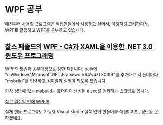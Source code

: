 # WPF 공부

예전부터 사용할 프로그램은 직접만들어서 사용하고 싶어서, 이것저것 고려하다가, WPF로 결정하고 WPF를 공부하고 있습니다.

## [찰스 페졸드의 WPF - C#과 XAML을 이용한 .NET 3.0 윈도우 프로그래밍](http://www.acornpub.co.kr/book/wpf)

WPF의 첫번째 공부대상으로 정한 책합니다.
path에 "c:\Windows\Microsoft.NET\Framework64\v4.0.30319"를 추가하고 각 폴더마다 "msbuild"를 입력하고 컴파일과 실행이 되도록 했습니다.

가장 상단에 있는 msbuild는 폴더마다 생성된 a.exe를 정리하는 스크립트 입니다.

[참고 일주일 만에 WPF!!!](https://brunch.co.kr/@daejin/29)

실제 만들 프로그램도 가능한 Visual Studio 설치 없이 만들어볼 예정이지만, 장단음 못하겠네요. 
